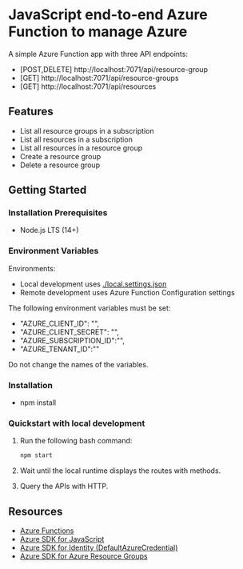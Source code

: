 # JavaScript end-to-end Azure Function to manage Azure

A simple Azure Function app with three API endpoints:

* [POST,DELETE] http://localhost:7071/api/resource-group
* [GET] http://localhost:7071/api/resource-groups
* [GET] http://localhost:7071/api/resources

## Features

* List all resource groups in a subscription
* List all resources in a subscription
* List all resources in a resource group
* Create a resource group
* Delete a resource group

## Getting Started

### Installation Prerequisites

* Node.js LTS (14+)

### Environment Variables

Environments:
* Local development uses [./local.settings.json](./local.settings.json)
* Remote development uses Azure Function Configuration settings

The following environment variables must be set:
* "AZURE_CLIENT_ID": "",
* "AZURE_CLIENT_SECRET": "",
* "AZURE_SUBSCRIPTION_ID":"",
* "AZURE_TENANT_ID":""

Do not change the names of the variables.

### Installation

- npm install 

### Quickstart with local development 

1. Run the following bash command:

    ```bash
    npm start
    ```

1. Wait until the local runtime displays the routes with methods.
1. Query the APIs with HTTP.

## Resources

- [Azure Functions](https://docs.microsoft.com/azure/azure-functions/)
- [Azure SDK for JavaScript](https://docs.microsoft.com/azure/developer/javascript/azure-sdk-library-package-index)
- [Azure SDK for Identity (DefaultAzureCredential)](https://docs.microsoft.com/javascript/api/overview/azure/identity-readme?view=azure-node-latest)
- [Azure SDK for Azure Resource Groups](https://docs.microsoft.com/javascript/api/overview/azure/arm-resources-readme)

